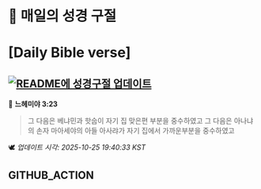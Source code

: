 # 🙏 매일의 성경 구절
# [Daily Bible verse]
## [![README에 성경구절 업데이트](https://github.com/DONGSUKA/first_test/actions/workflows/update-readme-bible.yml/badge.svg)](https://github.com/DONGSUKA/first_test/actions/workflows/update-readme-bible.yml)
<!-- START_BIBLE_VERSE -->
📖 **느헤미야 3:23**
> 그 다음은 베냐민과 핫숩이 자기 집 맞은편 부분을 중수하였고 그 다음은 아나냐의 손자 마아세야의 아들 아사랴가 자기 집에서 가까운부분을 중수하였고

🕊️ _업데이트 시각: 2025-10-25 19:40:33 KST_
  <!-- END_BIBLE_VERSE -->
## GITHUB_ACTION
